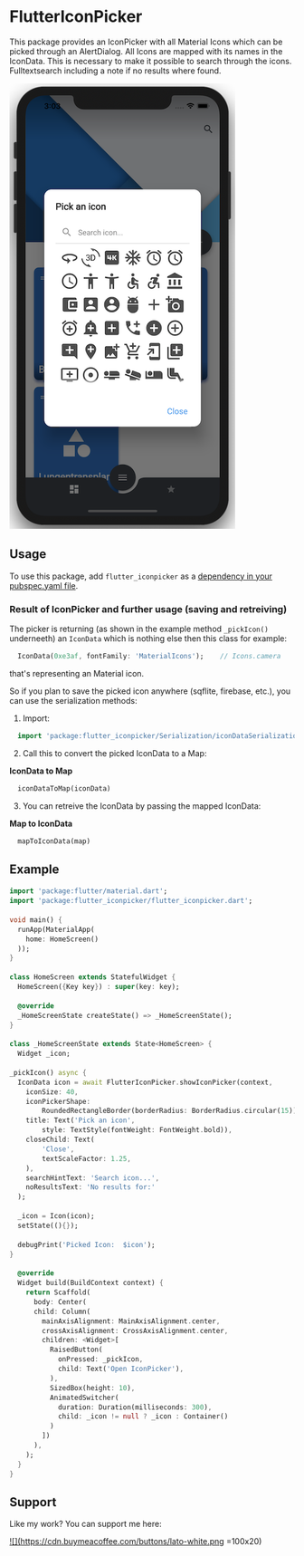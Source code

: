# FlutterIconPicker

This package provides an IconPicker with all Material Icons which can be picked through an AlertDialog. All Icons are mapped with its names in the IconData. This is necessary to make it possible to search through the icons. Fulltextsearch including a note if no results where found.

![IconPicker](https://github.com/Ahmadre/FlutterIconPicker/blob/master/assets/FlutterIconPicker.png)

## Usage

To use this package, add ```flutter_iconpicker``` as a [dependency in your pubspec.yaml file](https://flutter.io/platform-plugins/).

### Result of IconPicker and further usage (saving and retreiving)

The picker is returning (as shown in the example method ```_pickIcon()``` underneeth) an ```IconData``` which is nothing else then this class for example: 
```dart
  IconData(0xe3af, fontFamily: 'MaterialIcons');    // Icons.camera
``` 
that's representing an Material icon. 

So if you plan to save the picked icon anywhere (sqflite, firebase, etc.), you can use the serialization methods:

1. Import: 
```dart
  import 'package:flutter_iconpicker/Serialization/iconDataSerialization.dart';
```

2. Call this to convert the picked IconData to a Map:

__IconData to Map__
```dart
  iconDataToMap(iconData)
```

3. You can retreive the IconData by passing the mapped IconData:

__Map to IconData__
```dart
  mapToIconData(map)
```

## Example

```dart
import 'package:flutter/material.dart';
import 'package:flutter_iconpicker/flutter_iconpicker.dart';

void main() {
  runApp(MaterialApp(
    home: HomeScreen()
  ));
}

class HomeScreen extends StatefulWidget {
  HomeScreen({Key key}) : super(key: key);

  @override
  _HomeScreenState createState() => _HomeScreenState();
}

class _HomeScreenState extends State<HomeScreen> {
  Widget _icon;
  
_pickIcon() async {
  IconData icon = await FlutterIconPicker.showIconPicker(context,
    iconSize: 40,
    iconPickerShape:
        RoundedRectangleBorder(borderRadius: BorderRadius.circular(15)),
    title: Text('Pick an icon',
        style: TextStyle(fontWeight: FontWeight.bold)),
    closeChild: Text(
        'Close',
        textScaleFactor: 1.25,
    ),
    searchHintText: 'Search icon...',
    noResultsText: 'No results for:'
  );
  
  _icon = Icon(icon);
  setState((){});
  
  debugPrint('Picked Icon:  $icon');
}
  
  @override
  Widget build(BuildContext context) {
    return Scaffold(
      body: Center(
      child: Column(
        mainAxisAlignment: MainAxisAlignment.center,
        crossAxisAlignment: CrossAxisAlignment.center,
        children: <Widget>[
          RaisedButton(
            onPressed: _pickIcon,
            child: Text('Open IconPicker'),
          ),
          SizedBox(height: 10),
          AnimatedSwitcher(
            duration: Duration(milliseconds: 300),
            child: _icon != null ? _icon : Container()
          )
        ])
      ),
    );
  }
}
```

## Support
Like my work? You can support me here:

<a href="https://www.buymeacoffee.com/wyXvWnH" target="_blank"> ![](https://cdn.buymeacoffee.com/buttons/lato-white.png =100x20)</a>
